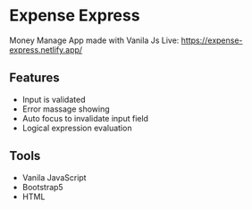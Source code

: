 # Expense Express

Money Manage App made with Vanila Js
Live: <a href="https://expense-express.netlify.app/" target="_blank">https://expense-express.netlify.app/</a>

## Features

- Input is validated
- Error massage showing
- Auto focus to invalidate input field
- Logical expression evaluation

## Tools

- Vanila JavaScript
- Bootstrap5
- HTML
